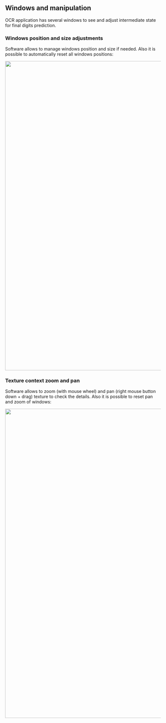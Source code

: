 ## Windows and manipulation

OCR application has several windows to see and adjust intermediate state for final digits prediction.

### Windows position and size adjustments
Software allows to manage windows position and size if needed. Also it is possible to automatically reset all windows positions:  

<kbd><img src="https://github.com/rytisss/ZoomOCR/blob/main/res/reset_windows_position_small.gif" width="1000"/></kbd>  

### Texture context zoom and pan
Software allows to zoom (with mouse wheel) and pan (right mouse button down + drag) texture to check the details. Also it is possible to reset pan and zoom of windows:  

<kbd><img src="https://github.com/rytisss/ZoomOCR/blob/main/res/reset_zoom_pan_small.gif" width="1000"/></kbd>  
